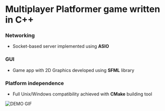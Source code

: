 # Multiplayer Platformer game written in C++

### Networking
- Socket-based server implemented using **ASIO**

### GUI
- Game app with 2D Graphics developed using **SFML** library

### Platform independence 
- Full Unix/Windows compatibility achieved with **CMake** building tool

![DEMO GIF](https://user-images.githubusercontent.com/83420512/205180208-9081649a-f1a3-4d65-8a90-48931453da52.gif)
